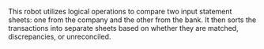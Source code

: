 This robot utilizes logical operations to compare two input statement sheets: one from the company and the other from the bank. It then sorts the transactions into separate sheets based on whether they are matched, discrepancies, or unreconciled.
